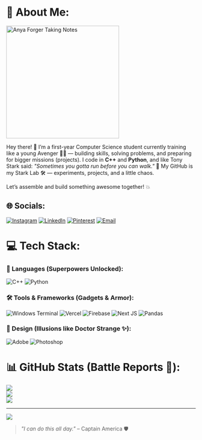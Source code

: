 # 💫 About Me:
<img src="https://tenor.com/view/anya-forger-taking-notes-oomfie-spy-x-family-memo-gif-8287618218761733944" alt="Anya Forger Taking Notes" width="300"/>





Hey there! 👋 I’m a first-year Computer Science student currently training like a young Avenger 🦸‍♀️ — building skills, solving problems, and preparing for bigger missions (projects).
I code in **C++** and **Python**, and like Tony Stark said: *"Sometimes you gotta run before you can walk."* 🚀
My GitHub is my Stark Lab 🛠️ — experiments, projects, and a little chaos.

Let’s assemble and build something awesome together! 💥


## 🌐 Socials:

[![Instagram](https://img.shields.io/badge/Instagram-%23E4405F.svg?logo=Instagram\&logoColor=white)](https://instagram.com/nandani._.dusad)
[![LinkedIn](https://img.shields.io/badge/LinkedIn-%230077B5.svg?logo=linkedin\&logoColor=white)](https://www.linkedin.com/in/nandani-dusad)
[![Pinterest](https://img.shields.io/badge/Pinterest-%23E60023.svg?logo=Pinterest\&logoColor=white)](https://pinterest.com/jeffydusad26)
[![Email](https://img.shields.io/badge/Email-D14836?logo=gmail\&logoColor=white)](mailto:jeffydusad26@gmail.com)

# 💻 Tech Stack:

### 🚀 Languages (Superpowers Unlocked):

![C++](https://img.shields.io/badge/C++-00599C?style=for-the-badge\&logo=cplusplus\&logoColor=white)
![Python](https://img.shields.io/badge/Python-3670A0?style=for-the-badge\&logo=python\&logoColor=ffdd54)

### 🛠️ Tools & Frameworks (Gadgets & Armor):

![Windows Terminal](https://img.shields.io/badge/Windows%20Terminal-%234D4D4D.svg?style=for-the-badge\&logo=windows-terminal\&logoColor=white)
![Vercel](https://img.shields.io/badge/Vercel-000000?style=for-the-badge\&logo=vercel\&logoColor=white)
![Firebase](https://img.shields.io/badge/Firebase-039BE5?style=for-the-badge\&logo=firebase\&logoColor=white)
![Next JS](https://img.shields.io/badge/Next.js-black?style=for-the-badge\&logo=next.js\&logoColor=white)
![Pandas](https://img.shields.io/badge/Pandas-150458?style=for-the-badge\&logo=pandas\&logoColor=white)

### 🎨 Design (Illusions like Doctor Strange ✨):

![Adobe](https://img.shields.io/badge/Adobe-FF0000?style=for-the-badge\&logo=adobe\&logoColor=white)
![Photoshop](https://img.shields.io/badge/Photoshop-31A8FF?style=for-the-badge\&logo=adobe%20photoshop\&logoColor=white)

# 📊 GitHub Stats (Battle Reports 📝):

![](https://github-readme-stats.vercel.app/api?username=JeffyNandani\&theme=dark\&hide_border=true\&include_all_commits=true\&count_private=true)<br/>
![](https://nirzak-streak-stats.vercel.app/?user=JeffyNandani\&theme=dark\&hide_border=true)<br/>
![](https://github-readme-stats.vercel.app/api/top-langs/?username=JeffyNandani\&theme=dark\&hide_border=true\&layout=compact)

---

[![](https://visitcount.itsvg.in/api?id=JeffyNandani\&icon=5\&color=6)](https://visitcount.itsvg.in)

> *"I can do this all day."* – Captain America 🛡️

<!-- Proudly created with GPRM ( https://gprm.itsvg.in ) -->
